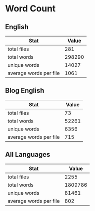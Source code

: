# Word Count

## English

Stat | Value
---- | -----
total files | 281
total words | 298290
unique words | 14027
average words per file | 1061

## Blog English

Stat | Value
---- | -----
total files | 73
total words | 52261
unique words | 6356
average words per file | 715

## All Languages

Stat | Value
---- | -----
total files | 2255
total words | 1809786
unique words | 81461
average words per file | 802
